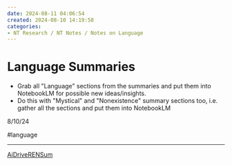 ```yaml
---
date: 2024-08-11 04:06:54
created: 2024-08-10 14:19:58
categories:
- NT Research / NT Notes / Notes on Language
---
```


# Language Summaries

- Grab all "Language" sections from the summaries and put them into NotebookLM for possible new ideas/insights.
- Do this with "Mystical" and "Nonexistence" summary sections too, i.e. gather all the sections and put them into NotebookLM

8/10/24

#language

* * *

[AiDriveRENSum](AiDriveRENSum.md "upnote://x-callback-url/openNote?noteId=97060d1f-5bc8-4931-a226-96cecb69db58")